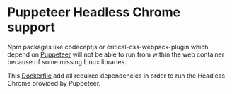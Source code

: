 # Puppeteer Headless Chrome support

Npm packages like codeceptjs or critical-css-webpack-plugin which depend on [Puppeteer](https://github.com/puppeteer/puppeteer/) will not be able to run from within the web container because of some missing Linux libraries.

This [Dockerfile](Dockerfile) add all required dependencies in order to run the Headless Chrome provided by Puppeteer.
